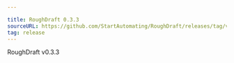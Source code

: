 ```yaml
---

title: RoughDraft 0.3.3
sourceURL: https://github.com/StartAutomating/RoughDraft/releases/tag/v0.3.3
tag: release
---
```

RoughDraft v0.3.3

